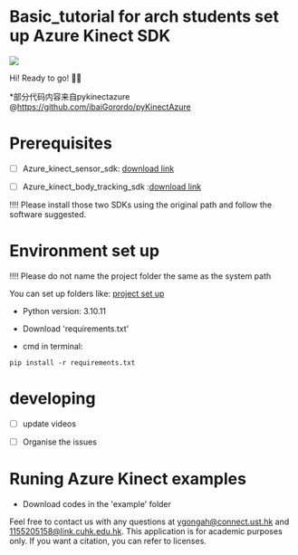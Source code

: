 # Basic_tutorial for arch students set up Azure Kinect SDK 
![](https://github.com/YueminGong/basic_study/blob/main/image/turtorial.png)


Hi! Ready to go! :whale::whale:

*部分代码内容来自pykinectazure @https://github.com/ibaiGorordo/pyKinectAzure

# Prerequisites
- [ ] Azure_kinect_sensor_sdk: [download link](https://github.com/microsoft/Azure-Kinect-Sensor-SDK/blob/develop/docs/usage.md)

- [ ] Azure_kinect_body_tracking_sdk :[download link](https://learn.microsoft.com/en-us/azure/kinect-dk/body-sdk-download)



:bangbang::bangbang: Please install those two SDKs using the original path and follow the software suggested. 

#  Environment set up

:bangbang::bangbang: Please do not name the project folder the same as the system path

You can set up folders like: 
[project set up](https://github.com/YueminGong/basic_study/blob/main/image/windows.png)

- Python version: 3.10.11
- Download 'requirements.txt'

- cmd in terminal:

```
pip install -r requirements.txt

```

# developing
- [ ] update videos
- [ ] Organise the issues
 

# Runing Azure Kinect examples 

- Download codes in the 'example' folder

Feel free to contact us with any questions at ygongah@connect.ust.hk and 1155205158@link.cuhk.edu.hk. This application is for academic purposes only. If you want a citation, you can refer to licenses.








